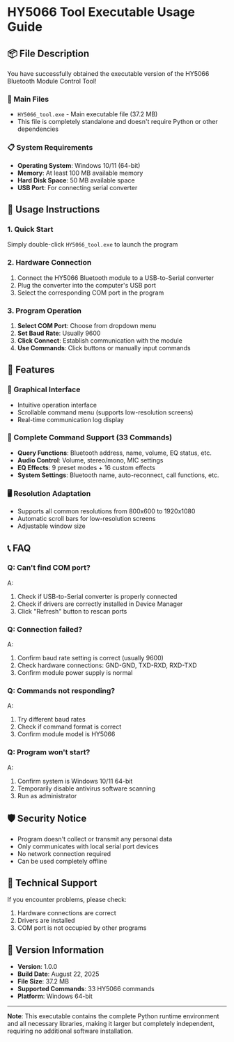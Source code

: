 # HY5066 Tool Executable Usage Guide

## 📦 File Description

You have successfully obtained the executable version of the HY5066 Bluetooth Module Control Tool!

### 🎯 Main Files
- `HY5066_tool.exe` - Main executable file (37.2 MB)
- This file is completely standalone and doesn't require Python or other dependencies

### 📋 System Requirements
- **Operating System**: Windows 10/11 (64-bit)
- **Memory**: At least 100 MB available memory
- **Hard Disk Space**: 50 MB available space
- **USB Port**: For connecting serial converter

## 🚀 Usage Instructions

### 1. Quick Start
Simply double-click `HY5066_tool.exe` to launch the program

### 2. Hardware Connection
1. Connect the HY5066 Bluetooth module to a USB-to-Serial converter
2. Plug the converter into the computer's USB port
3. Select the corresponding COM port in the program

### 3. Program Operation
1. **Select COM Port**: Choose from dropdown menu
2. **Set Baud Rate**: Usually 9600
3. **Click Connect**: Establish communication with the module
4. **Use Commands**: Click buttons or manually input commands

## 🔧 Features

### 📱 Graphical Interface
- Intuitive operation interface
- Scrollable command menu (supports low-resolution screens)
- Real-time communication log display

### 🎵 Complete Command Support (33 Commands)
- **Query Functions**: Bluetooth address, name, volume, EQ status, etc.
- **Audio Control**: Volume, stereo/mono, MIC settings
- **EQ Effects**: 9 preset modes + 16 custom effects
- **System Settings**: Bluetooth name, auto-reconnect, call functions, etc.

### 🖥️ Resolution Adaptation
- Supports all common resolutions from 800x600 to 1920x1080
- Automatic scroll bars for low-resolution screens
- Adjustable window size

## 📞 FAQ

### Q: Can't find COM port?
A: 
1. Check if USB-to-Serial converter is properly connected
2. Check if drivers are correctly installed in Device Manager
3. Click "Refresh" button to rescan ports

### Q: Connection failed?
A:
1. Confirm baud rate setting is correct (usually 9600)
2. Check hardware connections: GND-GND, TXD-RXD, RXD-TXD
3. Confirm module power supply is normal

### Q: Commands not responding?
A:
1. Try different baud rates
2. Check if command format is correct
3. Confirm module model is HY5066

### Q: Program won't start?
A:
1. Confirm system is Windows 10/11 64-bit
2. Temporarily disable antivirus software scanning
3. Run as administrator

## 🛡️ Security Notice

- Program doesn't collect or transmit any personal data
- Only communicates with local serial port devices
- No network connection required
- Can be used completely offline

## 📧 Technical Support

If you encounter problems, please check:
1. Hardware connections are correct
2. Drivers are installed
3. COM port is not occupied by other programs

## 📝 Version Information

- **Version**: 1.0.0
- **Build Date**: August 22, 2025
- **File Size**: 37.2 MB
- **Supported Commands**: 33 HY5066 commands
- **Platform**: Windows 64-bit

---
**Note**: This executable contains the complete Python runtime environment and all necessary libraries, making it larger but completely independent, requiring no additional software installation.
